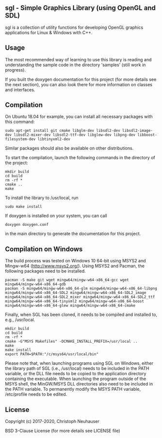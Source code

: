 ## sgl - Simple Graphics Library (using OpenGL and SDL)

sgl is a collection of utility functions for developing OpenGL graphics applications for Linux & Windows with C++.

## Usage

The most recommended way of learning to use this library is reading and understanding the sample code in the directory 'samples' (still work in progress).

If you built the doxygen documentation for this project (for more details see the next section), you can also look there for more information on classes and interfaces.


## Compilation

On Ubuntu 18.04 for example, you can install all necessary packages with this command:

```
sudo apt-get install git cmake libglm-dev libsdl2-dev libsdl2-image-dev libsdl2-mixer-dev libsdl2-ttf-dev libglew-dev libpng-dev libboost-filesystem-dev libtinyxml2-dev
```

Similar packages should also be available on other distributions.

To start the compilation, launch the following commands in the directory of the project:

```
mkdir build
cd build
rm -rf *
cmake ..
make
```

To install the library to /usr/local, run 

```
sudo make install
```

If doxygen is installed on your system, you can call

```
doxygen doxygen.conf
```

in the main directory to generate the documentation for this project.


## Compilation on Windows

The build process was tested on Windows 10 64-bit using MSYS2 and Mingw-w64 (http://www.msys2.org/). Using MSYS2 and Pacman, the following packages need to be installed.

```
pacman -S make git wget mingw64/mingw-w64-x86_64-gcc wget mingw64/mingw-w64-x86_64-gdb
pacman -S mingw64/mingw-w64-x86_64-glm mingw64/mingw-w64-x86_64-libpng mingw64/mingw-w64-x86_64-SDL2 mingw64/mingw-w64-x86_64-SDL2_image mingw64/mingw-w64-x86_64-SDL2_mixer mingw64/mingw-w64-x86_64-SDL2_ttf mingw64/mingw-w64-x86_64-tinyxml2 mingw64/mingw-w64-x86_64-boost mingw64/mingw-w64-x86_64-glew mingw64/mingw-w64-x86_64-cmake
```

Finally, when SGL has been cloned, it needs to be compiled and installed to, e.g., /usr/local.

```
mkdir build
cd build
rm -rf *
cmake -G"MSYS Makefiles" -DCMAKE_INSTALL_PREFIX=/usr/local ..
make
make install
export PATH=$PATH:"/c/msys64/usr/local/bin"
```

Please note that, when launching programs using SGL on Windows, either the library path of SGL 
(i.e., /usr/local) needs to be included in the PATH variable, or the DLL file needs to be 
copied to the application directory containing the executable. When launching the program 
outside of the MSYS shell, the MinGW/MSYS DLL directories also need to be included in the PATH 
variable. To permanently modify the MSYS PATH variable, /etc/profile needs to be edited.


## License

Copyright (c) 2017-2020, Christoph Neuhauser

BSD 3-Clause License (for more details see LICENSE file)
